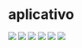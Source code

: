 # aplicativo
<img src=”./sscreenshot/Screenshot_1600876556.png”>
<img src=”./sscreenshot/Screenshot_1600876563.png”>
<img src=”./sscreenshot/Screenshot_1600876568.png”>
<img src=”./sscreenshot/Screenshot_1600876576.png”>
<img src=”./sscreenshot/Screenshot_1600876572.png”>
<img src=”./sscreenshot/Screenshot_1600876579.png”>
